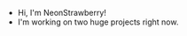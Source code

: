 - Hi, I'm NeonStrawberry!
- I'm working on two huge projects right now.

<!---
NeonStrawberry/NeonStrawberry is a ✨ special ✨ repository because its `README.md` (this file) appears on your GitHub profile.
You can click the Preview link to take a look at your changes.
--->
